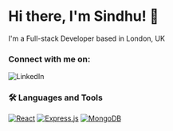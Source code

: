 # Hi there, I'm Sindhu! 👋

I'm a Full-stack Developer based in London, UK 


### Connect with me on:
![LinkedIn](https://img.shields.io/badge/linkedin-%230077B5.svg?style=for-the-badge&logo=linkedin&logoColor=white)


### 🛠️ Languages and Tools
[![React][React]][React-url] [![Express.js][Express.js]][Express.js-url] [![MongoDB][Mongo-Db]][Mongo-Db-url]

<!--
**Sind96/Sind96** is a ✨ _special_ ✨ repository because its `README.md` (this file) appears on your GitHub profile.

Here are some ideas to get you started:

- 🔭 I’m currently working on ...
- 🌱 I’m currently learning ...
- 👯 I’m looking to collaborate on ...
- 🤔 I’m looking for help with ...
- 💬 Ask me about ...
- 📫 How to reach me: ...
- 😄 Pronouns: ...
- ⚡ Fun fact: ...
-->


<!-- MARKDOWN LINKS & IMAGES -->
<!-- https://www.markdownguide.org/basic-syntax/#reference-style-links -->

[React]: https://shields.io/badge/react-black?logo=react&style=for-the-badge
[React-url]: https://react.dev/
[Mongo-Db]: https://img.shields.io/badge/MongoDB-%234ea94b.svg?style=for-the-badge&logo=mongodb&logoColor=white
[Mongo-Db-url]: https://www.mongodb.com/docs/atlas/getting-started/
[Express.js]: https://img.shields.io/badge/express.js-%23404d59.svg?style=for-the-badge&logo=express&logoColor=%2361DAFB
[Express.js-url]: https://expressjs.com/
[LinkedIn]: [(https://img.shields.io/badge/linkedin-%230077B5.svg?style=for-the-badge&logo=linkedin&logoColor=white)](https://www.linkedin.com/in/sindhu-yogu/)
